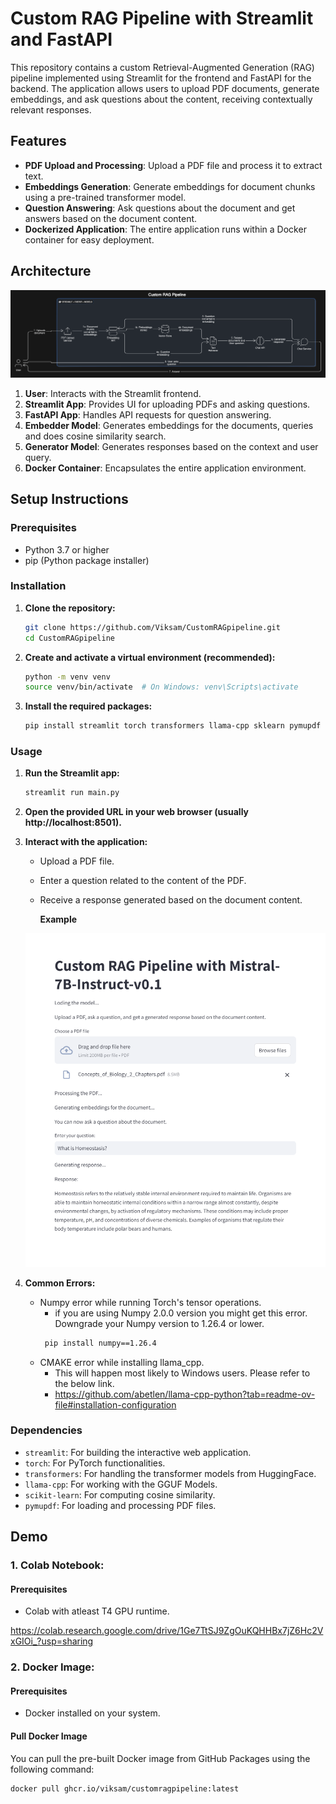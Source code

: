 # Custom RAG Pipeline with Streamlit and FastAPI

This repository contains a custom Retrieval-Augmented Generation (RAG) pipeline implemented using Streamlit for the frontend and FastAPI for the backend. The application allows users to upload PDF documents, generate embeddings, and ask questions about the content, receiving contextually relevant responses.

## Features

- **PDF Upload and Processing**: Upload a PDF file and process it to extract text.
- **Embeddings Generation**: Generate embeddings for document chunks using a pre-trained transformer model.
- **Question Answering**: Ask questions about the document and get answers based on the document content.
- **Dockerized Application**: The entire application runs within a Docker container for easy deployment.

## Architecture

![Architecture Diagram](Architecture_Diagram.png)  <!-- Add the path to your architecture diagram here -->

1. **User**: Interacts with the Streamlit frontend.
2. **Streamlit App**: Provides UI for uploading PDFs and asking questions.
3. **FastAPI App**: Handles API requests for question answering.
4. **Embedder Model**: Generates embeddings for the documents, queries and does cosine similarity search.
5. **Generator Model**: Generates responses based on the context and user query.
6. **Docker Container**: Encapsulates the entire application environment.

## Setup Instructions

### Prerequisites

- Python 3.7 or higher
- pip (Python package installer)

### Installation

1. **Clone the repository:**
    ```sh
    git clone https://github.com/Viksam/CustomRAGpipeline.git
    cd CustomRAGpipeline
    ```

2. **Create and activate a virtual environment (recommended):**
    ```sh
    python -m venv venv
    source venv/bin/activate  # On Windows: venv\Scripts\activate
    ```

3. **Install the required packages:**
    ```sh
    pip install streamlit torch transformers llama-cpp sklearn pymupdf
    ```

### Usage

1. **Run the Streamlit app:**
    ```sh
    streamlit run main.py
    ```

2. **Open the provided URL in your web browser (usually http://localhost:8501).**

3. **Interact with the application:**
    - Upload a PDF file.
    - Enter a question related to the content of the PDF.
    - Receive a response generated based on the document content.

      **Example**
     <img src="Example.png" width="500" title="Example">

4. **Common Errors:**
    - Numpy error while running Torch's tensor operations.
        - if you are using Numpy 2.0.0 version you might get this error. Downgrade your Numpy version to 1.26.4 or lower.
        ```sh
         pip install numpy==1.26.4
        ```
    - CMAKE error while installing llama_cpp.
        - This will happen most likely to Windows users. Please refer to the below link.
        - https://github.com/abetlen/llama-cpp-python?tab=readme-ov-file#installation-configuration

### Dependencies

- `streamlit`: For building the interactive web application.
- `torch`: For PyTorch functionalities.
- `transformers`: For handling the transformer models from HuggingFace.
- `llama-cpp`: For working with the GGUF Models.
- `scikit-learn`: For computing cosine similarity.
- `pymupdf`: For loading and processing PDF files.


## Demo

### 1. Colab Notebook:
#### Prerequisites

- Colab with atleast T4 GPU runtime.

https://colab.research.google.com/drive/1Ge7TtSJ9ZgOuKQHHBx7jZ6Hc2VxGIOi_?usp=sharing


### 2. Docker Image:
#### Prerequisites

- Docker installed on your system.

#### Pull Docker Image

You can pull the pre-built Docker image from GitHub Packages using the following command:

```bash
docker pull ghcr.io/viksam/customragpipeline:latest
